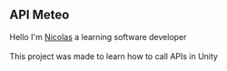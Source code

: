 ## API Meteo

Hello I'm [Nicolas](https://www.linkedin.com/in/taillepierrenicolas/) a learning software developer<br><br>
This project was made to learn how to call APIs in Unity
